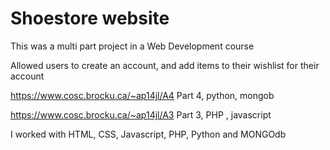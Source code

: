# Shoestore website

This was a multi part project in a Web Development course

Allowed users to create an account, and add items to their wishlist for their account

https://www.cosc.brocku.ca/~ap14jl/A4 Part 4, python, mongob

https://www.cosc.brocku.ca/~ap14jl/A3 Part 3, PHP , javascript

I worked with  HTML, CSS, Javascript, PHP, Python and MONGOdb

